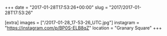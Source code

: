 +++
date = "2017-01-28T17:53:26+00:00"
slug = "2017/2017-01-28T17:53:26"

[extra]
images = ["/2017-01-28_17-53-26_UTC.jpg"]
instagram = "https://instagram.com/p/BP0S-ELB8qZ"
location = "Granary Square"
+++
